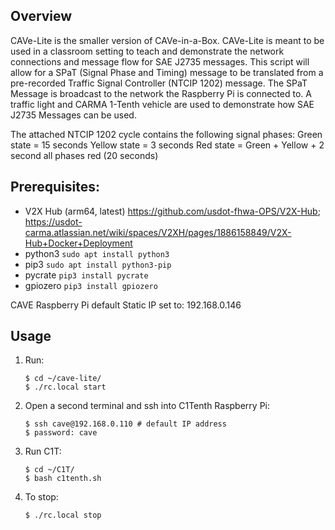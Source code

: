 ## Overview
CAVe-Lite is the smaller version of CAVe-in-a-Box. CAVe-Lite is meant to be used in a classroom setting to teach and demonstrate
the network connections and message flow for SAE J2735 messages. This script will allow for a SPaT (Signal Phase and Timing) message to 
be translated from a pre-recorded Traffic Signal Controller (NTCIP 1202) message. The SPaT Message is broadcast to the network the 
Raspberry Pi is connected to. A traffic light and CARMA 1-Tenth vehicle are used to demonstrate how SAE J2735 Messages can be used. 

The attached NTCIP 1202 cycle contains the following signal phases:
Green state = 15 seconds
Yellow state = 3 seconds
Red state = Green + Yellow + 2 second all phases red (20 seconds)

## Prerequisites:
* V2X Hub (arm64, latest) https://github.com/usdot-fhwa-OPS/V2X-Hub; https://usdot-carma.atlassian.net/wiki/spaces/V2XH/pages/1886158849/V2X-Hub+Docker+Deployment
* python3  `sudo apt install python3`
* pip3     `sudo apt install python3-pip`
* pycrate  `pip3 install pycrate`
* gpiozero `pip3 install gpiozero`

CAVE Raspberry Pi default Static IP set to: 192.168.0.146

## Usage
1. Run:
	```
	$ cd ~/cave-lite/
	$ ./rc.local start
	```

2. Open a second terminal and ssh into C1Tenth Raspberry Pi:
	```
	$ ssh cave@192.168.0.110 # default IP address
	$ password: cave
	```

3. Run C1T:
	```
	$ cd ~/C1T/
	$ bash c1tenth.sh
	```

4. To stop:
	```
	$ ./rc.local stop
	```